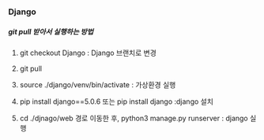 ### Django

##### git pull 받아서 실행하는 방법
1. git checkout Django
: Django 브랜치로 변경
2. git pull


3. source ./django/venv/bin/activate
: 가상환경 실행

4. pip install django==5.0.6 
또는 pip install django
:django 설치
5. cd ./djnago/web 경로 이동한 후, 
  python3 manage.py runserver
  : django 실행
